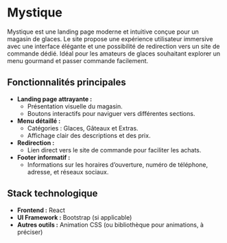 # Mystique

Mystique est une landing page moderne et intuitive conçue pour un magasin de glaces. Le site propose une expérience utilisateur immersive avec une interface élégante et une possibilité de redirection vers un site de commande dédié. Idéal pour les amateurs de glaces souhaitant explorer un menu gourmand et passer commande facilement.

## Fonctionnalités principales

- **Landing page attrayante :**
  - Présentation visuelle du magasin.
  - Boutons interactifs pour naviguer vers différentes sections.
- **Menu détaillé :**
  - Catégories : Glaces, Gâteaux et Extras.
  - Affichage clair des descriptions et des prix.
- **Redirection :**
  - Lien direct vers le site de commande pour faciliter les achats.
- **Footer informatif :**
  - Informations sur les horaires d’ouverture, numéro de téléphone, adresse, et réseaux sociaux.

## Stack technologique

- **Frontend :** React
- **UI Framework :** Bootstrap (si applicable)
- **Autres outils :** Animation CSS (ou bibliothèque pour animations, à préciser)
